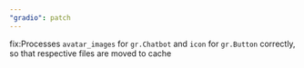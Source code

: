 ```yaml
---
"gradio": patch
---
```


fix:Processes `avatar_images` for `gr.Chatbot` and `icon` for `gr.Button` correctly, so that respective files are moved to cache
